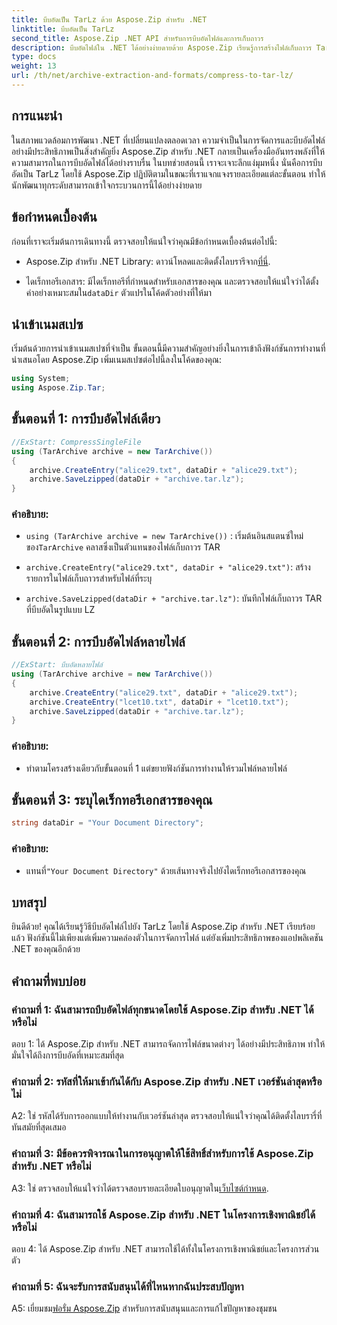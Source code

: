 ```yaml
---
title: บีบอัดเป็น TarLz ด้วย Aspose.Zip สำหรับ .NET
linktitle: บีบอัดเป็น TarLz
second_title: Aspose.Zip .NET API สำหรับการบีบอัดไฟล์และการเก็บถาวร
description: บีบอัดไฟล์ใน .NET ได้อย่างง่ายดายด้วย Aspose.Zip เรียนรู้การสร้างไฟล์เก็บถาวร TarLz ทีละขั้นตอน
type: docs
weight: 13
url: /th/net/archive-extraction-and-formats/compress-to-tar-lz/
---
```

## การแนะนำ

ในสภาพแวดล้อมการพัฒนา .NET ที่เปลี่ยนแปลงตลอดเวลา ความจำเป็นในการจัดการและบีบอัดไฟล์อย่างมีประสิทธิภาพเป็นสิ่งสำคัญยิ่ง Aspose.Zip สำหรับ .NET กลายเป็นเครื่องมืออันทรงพลังที่ให้ความสามารถในการบีบอัดไฟล์ได้อย่างราบรื่น ในบทช่วยสอนนี้ เราจะเจาะลึกแง่มุมหนึ่ง นั่นคือการบีบอัดเป็น TarLz โดยใช้ Aspose.Zip ปฏิบัติตามในขณะที่เราแจกแจงรายละเอียดแต่ละขั้นตอน ทำให้นักพัฒนาทุกระดับสามารถเข้าใจกระบวนการนี้ได้อย่างง่ายดาย

## ข้อกำหนดเบื้องต้น

ก่อนที่เราจะเริ่มต้นการเดินทางนี้ ตรวจสอบให้แน่ใจว่าคุณมีข้อกำหนดเบื้องต้นต่อไปนี้:

-  Aspose.Zip สำหรับ .NET Library: ดาวน์โหลดและติดตั้งไลบรารีจาก[ที่นี่](https://releases.aspose.com/zip/net/).

-  ไดเร็กทอรีเอกสาร: มีไดเร็กทอรีที่กำหนดสำหรับเอกสารของคุณ และตรวจสอบให้แน่ใจว่าได้ตั้งค่าอย่างเหมาะสมใน`dataDir` ตัวแปรในโค้ดตัวอย่างที่ให้มา

## นำเข้าเนมสเปซ

เริ่มต้นด้วยการนำเข้าเนมสเปซที่จำเป็น ขั้นตอนนี้มีความสำคัญอย่างยิ่งในการเข้าถึงฟังก์ชันการทำงานที่นำเสนอโดย Aspose.Zip เพิ่มเนมสเปซต่อไปนี้ลงในโค้ดของคุณ:

```csharp
using System;
using Aspose.Zip.Tar;
```

## ขั้นตอนที่ 1: การบีบอัดไฟล์เดียว

```csharp
//ExStart: CompressSingleFile
using (TarArchive archive = new TarArchive())
{
    archive.CreateEntry("alice29.txt", dataDir + "alice29.txt");
    archive.SaveLzipped(dataDir + "archive.tar.lz");
}
```

### คำอธิบาย:

- `using (TarArchive archive = new TarArchive())` : เริ่มต้นอินสแตนซ์ใหม่ของ`TarArchive` คลาสซึ่งเป็นตัวแทนของไฟล์เก็บถาวร TAR

- `archive.CreateEntry("alice29.txt", dataDir + "alice29.txt")`: สร้างรายการในไฟล์เก็บถาวรสำหรับไฟล์ที่ระบุ

- `archive.SaveLzipped(dataDir + "archive.tar.lz")`: บันทึกไฟล์เก็บถาวร TAR ที่บีบอัดในรูปแบบ LZ

## ขั้นตอนที่ 2: การบีบอัดไฟล์หลายไฟล์

```csharp
//ExStart: บีบอัดหลายไฟล์
using (TarArchive archive = new TarArchive())
{
    archive.CreateEntry("alice29.txt", dataDir + "alice29.txt");
    archive.CreateEntry("lcet10.txt", dataDir + "lcet10.txt");
    archive.SaveLzipped(dataDir + "archive.tar.lz");
}
```

### คำอธิบาย:

- ทำตามโครงสร้างเดียวกับขั้นตอนที่ 1 แต่ขยายฟังก์ชันการทำงานให้รวมไฟล์หลายไฟล์

## ขั้นตอนที่ 3: ระบุไดเร็กทอรีเอกสารของคุณ


```csharp
string dataDir = "Your Document Directory";
```

### คำอธิบาย:

-  แทนที่`"Your Document Directory"` ด้วยเส้นทางจริงไปยังไดเร็กทอรีเอกสารของคุณ

## บทสรุป

ยินดีด้วย! คุณได้เรียนรู้วิธีบีบอัดไฟล์ไปยัง TarLz โดยใช้ Aspose.Zip สำหรับ .NET เรียบร้อยแล้ว ฟังก์ชันนี้ไม่เพียงแต่เพิ่มความคล่องตัวในการจัดการไฟล์ แต่ยังเพิ่มประสิทธิภาพของแอปพลิเคชัน .NET ของคุณอีกด้วย

## คำถามที่พบบ่อย

### คำถามที่ 1: ฉันสามารถบีบอัดไฟล์ทุกขนาดโดยใช้ Aspose.Zip สำหรับ .NET ได้หรือไม่

ตอบ 1: ได้ Aspose.Zip สำหรับ .NET สามารถจัดการไฟล์ขนาดต่างๆ ได้อย่างมีประสิทธิภาพ ทำให้มั่นใจได้ถึงการบีบอัดที่เหมาะสมที่สุด

### คำถามที่ 2: รหัสที่ให้มาเข้ากันได้กับ Aspose.Zip สำหรับ .NET เวอร์ชันล่าสุดหรือไม่

A2: ใช่ รหัสได้รับการออกแบบให้ทำงานกับเวอร์ชันล่าสุด ตรวจสอบให้แน่ใจว่าคุณได้ติดตั้งไลบรารี่ที่ทันสมัยที่สุดเสมอ

### คำถามที่ 3: มีข้อควรพิจารณาในการอนุญาตให้ใช้สิทธิ์สำหรับการใช้ Aspose.Zip สำหรับ .NET หรือไม่

 A3: ใช่ ตรวจสอบให้แน่ใจว่าได้ตรวจสอบรายละเอียดใบอนุญาตใน[เว็บไซต์กำหนด](https://purchase.aspose.com/buy).

### คำถามที่ 4: ฉันสามารถใช้ Aspose.Zip สำหรับ .NET ในโครงการเชิงพาณิชย์ได้หรือไม่

ตอบ 4: ได้ Aspose.Zip สำหรับ .NET สามารถใช้ได้ทั้งในโครงการเชิงพาณิชย์และโครงการส่วนตัว

### คำถามที่ 5: ฉันจะรับการสนับสนุนได้ที่ไหนหากฉันประสบปัญหา

 A5: เยี่ยมชม[ฟอรั่ม Aspose.Zip](https://forum.aspose.com/c/zip/37) สำหรับการสนับสนุนและการแก้ไขปัญหาของชุมชน